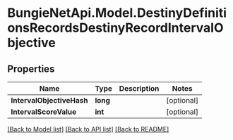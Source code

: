 # BungieNetApi.Model.DestinyDefinitionsRecordsDestinyRecordIntervalObjective
## Properties

Name | Type | Description | Notes
------------ | ------------- | ------------- | -------------
**IntervalObjectiveHash** | **long** |  | [optional] 
**IntervalScoreValue** | **int** |  | [optional] 

[[Back to Model list]](../README.md#documentation-for-models) [[Back to API list]](../README.md#documentation-for-api-endpoints) [[Back to README]](../README.md)

